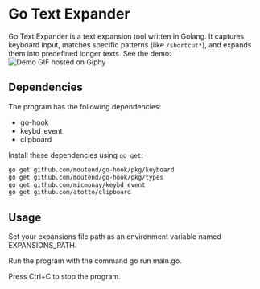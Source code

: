 # Go Text Expander

Go Text Expander is a text expansion tool written in Golang. It captures keyboard input, matches specific patterns (like `/shortcut*`), and expands them into predefined longer texts. See the demo: 
![Demo GIF hosted on Giphy](https://media.giphy.com/media/v1.Y2lkPTc5MGI3NjExMzU5ZWM0OTQ2YmM5OTMxNTAwNWE3YWJjMWVjMDE4NzA1ZmMyMjAwNSZlcD12MV9pbnRlcm5hbF9naWZzX2dpZklkJmN0PWc/oUglZqjmKdjH2n4CsD/giphy.gif)

## Dependencies

The program has the following dependencies:

- go-hook
- keybd_event
- clipboard

Install these dependencies using `go get`:

```bash
go get github.com/moutend/go-hook/pkg/keyboard
go get github.com/moutend/go-hook/pkg/types
go get github.com/micmonay/keybd_event
go get github.com/atotto/clipboard
```

## Usage

Set your expansions file path as an environment variable named EXPANSIONS_PATH.

Run the program with the command go run main.go.

Press Ctrl+C to stop the program.
